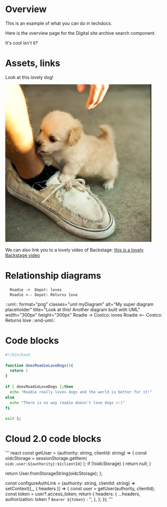 # Overview

This is an example of what you can do in techdocs.

Here is the overview page for the Digital site archive search component.

It's cool isn't it?

# Assets, links

Look at this lovely dog!

![This is a pretty cute dog](./cute-dog.png)

We can also link you to a lovely video of Backstage: [this is a lovely Backstage video](https://www.youtube.com/watch?v=85TQEpNCaU0)


# Relationship diagrams

```plantuml format="png" classes="uml myDiagram" alt="Roadie" title="Look at this! Built with plantUML" width="300px" height="300px"
  Roadie ->  Depot: loves
  Roadie <-- Depot: Returns love
```

::uml:: format="png" classes="uml myDiagram" alt="My super diagram placeholder" title="Look at this! Another diagram built with UML" width="300px" height="300px"
  Roadie ->  Costco: loves
  Roadie <-- Costco: Returns love
::end-uml::

# Code blocks

``` bash
#!/bin/bash

function doesRoadieLoveDogs(){
  return 1
}

if [ doesRoadieLoveDogs ];then
  echo "Roadie really loves dogs and the world is better for it!"
else
  echo "There is no way roadie doesn't love dogs >:("
fi

exit 1;
```
# Cloud 2.0 code blocks

''' react
const getUser = (authority: string, clientId: string) => {
  const oidcStorage = sessionStorage.getItem(
    `oidc.user:${authority}:${clientId}`
  );
  if (!oidcStorage) {
    return null;
  }

  return User.fromStorageString(oidcStorage);
};

const configureAuthLink = (authority: string, clientId: string) =>
  setContext((_, { headers }) => {
    const user = getUser(authority, clientId);
    const token = user?.access_token;
    return {
      headers: {
        ...headers,
        authorization: token ? `Bearer ${token}` : '',
      },
    };
  });
  '''